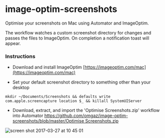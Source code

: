 # image-optim-screenshots

Optimise your screenshots on Mac using Automator and ImageOptim.

The workflow watches a custom screenshot directory for changes and passes the files to ImageOptim.
On completion a notification toast will appear.

### Instructions

  - Download and install ImageOptim [https://imageoptim.com/mac](https://imageoptim.com/mac)

  - Set your default screenshot directory to something other than your desktop

```
mkdir ~/Documents/Screenshots && defaults write com.apple.screencapture location $_ && killall SystemUIServer
```

  - Download, extract, and import the 'Optimise Screenshots.zip' workflow into Automator [https://github.com/omgaz/image-optim-screenshots/blob/master/Optimise Screenshots.zip](https://github.com/omgaz/image-optim-screenshots/blob/master/Optimise%20Screenshots.zip)

![screen shot 2017-03-27 at 10 45 01](https://cloud.githubusercontent.com/assets/908155/24336426/debf9564-12da-11e7-8589-a841af2934b2.png)
